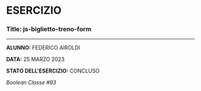 # ESERCIZIO

### Title: js-biglietto-treno-form
---
**ALUNNO:** FEDERICO AIROLDI

**DATA:** 25 MARZO 2023

**STATO DELL'ESERCIZIO:** CONCLUSO

_Boolean Classe #93_